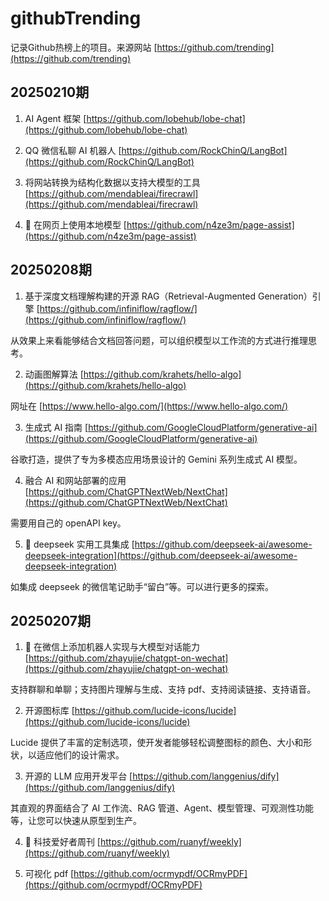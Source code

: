 # githubTrending

记录Github热榜上的项目。来源网站 [https://github.com/trending](https://github.com/trending)

## 20250210期

1. AI Agent 框架 [https://github.com/lobehub/lobe-chat](https://github.com/lobehub/lobe-chat)

2. QQ 微信私聊 AI 机器人 [https://github.com/RockChinQ/LangBot](https://github.com/RockChinQ/LangBot)

3. 将网站转换为结构化数据以支持大模型的工具 [https://github.com/mendableai/firecrawl](https://github.com/mendableai/firecrawl)

4. 🌟 在网页上使用本地模型 [https://github.com/n4ze3m/page-assist](https://github.com/n4ze3m/page-assist)

## 20250208期

1. 基于深度文档理解构建的开源 RAG（Retrieval-Augmented Generation）引擎 [https://github.com/infiniflow/ragflow/](https://github.com/infiniflow/ragflow/)

从效果上来看能够结合文档回答问题，可以组织模型以工作流的方式进行推理思考。

2. 动画图解算法 [https://github.com/krahets/hello-algo](https://github.com/krahets/hello-algo)

网址在 [https://www.hello-algo.com/](https://www.hello-algo.com/)

3. 生成式 AI 指南 [https://github.com/GoogleCloudPlatform/generative-ai](https://github.com/GoogleCloudPlatform/generative-ai)

谷歌打造，提供了专为多模态应用场景设计的 Gemini 系列生成式 AI 模型。

4. 融合 AI 和网站部署的应用 [https://github.com/ChatGPTNextWeb/NextChat](https://github.com/ChatGPTNextWeb/NextChat)

需要用自己的 openAPI key。 

5. 🌟 deepseek 实用工具集成 [https://github.com/deepseek-ai/awesome-deepseek-integration](https://github.com/deepseek-ai/awesome-deepseek-integration)

如集成 deepseek 的微信笔记助手“留白”等。可以进行更多的探索。

## 20250207期

1. 🌟 在微信上添加机器人实现与大模型对话能力 [https://github.com/zhayujie/chatgpt-on-wechat](https://github.com/zhayujie/chatgpt-on-wechat)

支持群聊和单聊；支持图片理解与生成、支持 pdf、支持阅读链接、支持语音。

2. 开源图标库 [https://github.com/lucide-icons/lucide](https://github.com/lucide-icons/lucide)

Lucide 提供了丰富的定制选项，使开发者能够轻松调整图标的颜色、大小和形状，以适应他们的设计需求。

3. 开源的 LLM 应用开发平台 [https://github.com/langgenius/dify](https://github.com/langgenius/dify)

其直观的界面结合了 AI 工作流、RAG 管道、Agent、模型管理、可观测性功能等，让您可以快速从原型到生产。

4. 🌟 科技爱好者周刊 [https://github.com/ruanyf/weekly](https://github.com/ruanyf/weekly)

5. 可视化 pdf [https://github.com/ocrmypdf/OCRmyPDF](https://github.com/ocrmypdf/OCRmyPDF)
